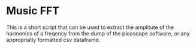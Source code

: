 # Music FFT

This is a short script that can be used to extract the amplitute of the harmonics of a freqency from the dump of the picoscope software, or any appropriatly formatted csv dataframe.
